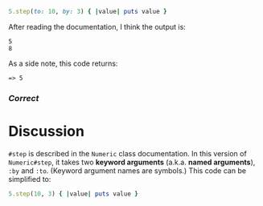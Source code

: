 ```ruby
5.step(to: 10, by: 3) { |value| puts value }
```
After reading the documentation, I think the output is:
```
5
8
```
As a side note, this code returns:
```
=> 5
```
### *Correct*

# Discussion
`#step` is described in the `Numeric` class documentation.
In this version of `Numeric#step`, it takes two **keyword arguments** (a.k.a. **named arguments**), `:by` and `:to`. (Keyword argument names are symbols.)
This code can be simplified to:
```ruby
5.step(10, 3) { |value| puts value }
```